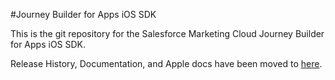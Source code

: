 #Journey Builder for Apps iOS SDK

This is the git repository for the Salesforce Marketing Cloud Journey Builder for Apps iOS SDK.<br>

Release History, Documentation, and Apple docs have been moved to <a href="http://exacttarget.github.io/JB4A-SDK-iOS/" target="_blank">here</a>.
